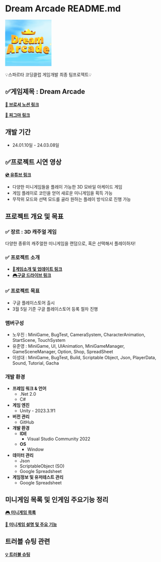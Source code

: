 # Dream Arcade README.md
<img src="https://github.com/h117562/FINAL/blob/main/Assets/99.Resources/Image/Icon.png" width="150" height="150" />

:bulb:스파르타 코딩클럽 게임개발 최종 팀프로젝트:bulb:

## **✅게임제목** : **Dream Arcade**

[**📜 브로셔 노션 링크**](https://teamsparta.notion.site/Dream-Arcade-8ca991b4050d4e5fb95e2a4ba05ce10b)

[**📜 피그마 링크**](https://www.figma.com/file/0d45PjQPWRVpwnfMHUkc4t/3D-Puzzle-Game-Team-18-Project?type=whiteboard&node-id=10-44&t=PqiZfAl3WGz4N4uk-0)

## 개발 기간
* 24.01.10일 - 24.03.08일

## **✅프로젝트 시연 영상**

[**:cd: 유튜브 링크**](https://youtu.be/XCa8xoNS-HM)

- 다양한 미니게임들을 플레이 가능한 3D 모바일 아케이드 게임
- 게임 플레이로 코인을 얻어 새로운 미니게임을 획득 가능
- 무작위 모드와 선택 모드를 골라 원하는 플레이 방식으로 진행 가능

## 프로젝트 개요 및 목표

### **✅** 장르 : 3D 캐주얼 게임

다양한 종류의 캐주얼한 미니게임을 랜덤으로, 혹은 선택해서 플레이하자!

### **✅** 프로젝트 소개

- [**📜게임소개 및 업데이트 링크**](https://docs.google.com/spreadsheets/d/1WeTueDyjUVKyQzNplHUWa_qs2DJGZwVXGuRha3L0ydE/edit#gid=2123458165)
- [**🎮구글 드라이브 링크**](https://drive.google.com/drive/folders/1TTzCKCRGWx4M8UF5WrXixnc9_rs96aIV)

### **✅** 프로젝트 목표

- 구글 플레이스토어 출시
- 3월 5일 기준 구글 플레이스토어 등록 절차 진행

### 맴버구성
 - 노우진 : MiniGame, BugTest, CameraSystem, CharacterAnimation, StartScene, TouchSystem
 - 유준영 : MiniGame, UI, UIAnimation, MiniGameManager, GameSceneManager, Option, Shop, SpreadSheet
 - 이성대 : MiniGame, BugTest, Build, Scriptable Object, Json, PlayerData, Sound, Tutorial, Gacha

### 개발 환경
- **프레임 워크 & 언어**
  - .Net 2.0
  - C#
- **게임 엔진**
  - Unity - 2023.3.1f1
- **버전 관리**
  - GitHub
- **개발 환경**
  - **IDE**
      - Visual Studio Community 2022
  - **OS**
      - Window
- **데이터 관리**
  - Json
  - ScriptableObject (SO)
  - Google Spreadsheet
- **게임정보 및 유저테스트 관리**
  - Google Spreadsheet

## 미니게임 목록 및 인게임 주요기능 정리

[**🎮 미니게임 목록**](https://www.notion.so/teamsparta/20b1d2cd9f6a4a4aaf06afe9cc769302?v=d1514aac84bc4b138b037010461bc937&pvs=4)

[**📜 미니게임 설명 및 주요 기능**](https://www.notion.so/teamsparta/2f77f37fc055471cb61d0af9713e99bc?v=81cee391b1fb46ac89928565cd4f61b6&pvs=4)

## 트러블 슈팅 관련
[**💡 트러블 슈팅**](https://www.notion.so/teamsparta/Dream-Arcade-8ca991b4050d4e5fb95e2a4ba05ce10b?pvs=4#41cb8ccc09b840589646afedd3fc6a33)
